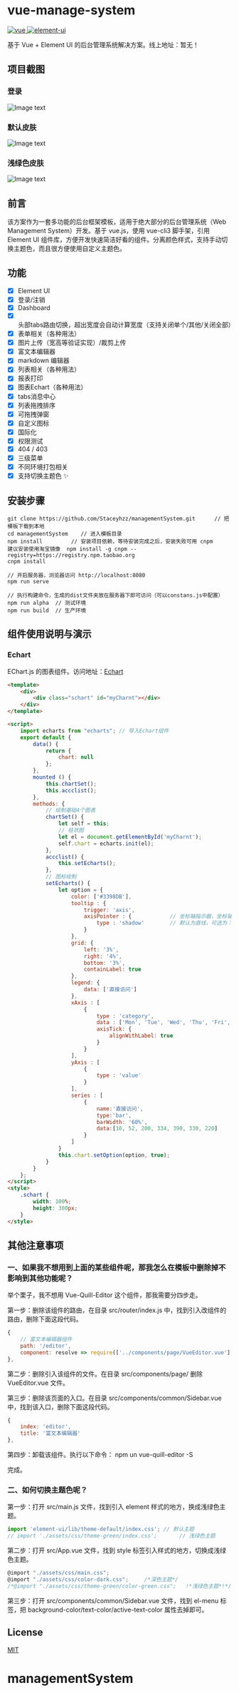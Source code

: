 # vue-manage-system

<a href="https://github.com/vuejs/vue">
    <img src="https://img.shields.io/badge/vue-2.6.10-brightgreen.svg" alt="vue">
  </a>
  <a href="https://github.com/ElemeFE/element">
    <img src="https://img.shields.io/badge/element--ui-2.8.2-brightgreen.svg" alt="element-ui">
  </a>

基于 Vue + Element UI 的后台管理系统解决方案。线上地址：暂无！
<!-- 基于 Vue + Element UI 的后台管理系统解决方案。[线上地址](https://lin-xin.gitee.io/example/work/) -->


## 项目截图

### 登录

![Image text](https://github.com/Ebenezerting/managementSystem-master/blob/master/screenshots/wms3.png)

### 默认皮肤

![Image text](https://github.com/Ebenezerting/managementSystem-master/blob/master/screenshots/wms1.png)

### 浅绿色皮肤

![Image text](https://github.com/Ebenezerting/managementSystem-master/blob/master/screenshots/wms2.png)


## 前言

该方案作为一套多功能的后台框架模板，适用于绝大部分的后台管理系统（Web Management System）开发。基于 vue.js，使用 vue-cli3 脚手架，引用 Element UI 组件库，方便开发快速简洁好看的组件。分离颜色样式，支持手动切换主题色，而且很方便使用自定义主题色。

## 功能

-   [x] Element UI
-   [x] 登录/注销
-   [x] Dashboard
-   [x] 头部tabs路由切换，超出宽度会自动计算宽度（支持关闭单个/其他/关闭全部）
-   [x] 表单相关（各种用法）
-   [x] 图片上传（宽高等验证实现）/裁剪上传
-   [x] 富文本编辑器
-   [x] markdown 编辑器
-   [x] 列表相关（各种用法）
-   [x] 报表打印
-   [x] 图表Echart（各种用法）
-   [x] tabs消息中心
-   [x] 列表拖拽排序
-   [x] 可拖拽弹窗
-   [x] 自定义图标
-   [x] 国际化
-   [x] 权限测试
-   [x] 404 / 403
-   [x] 三级菜单
-   [x] 不同环境打包相关
-   [x] 支持切换主题色 :sparkles:

## 安装步骤

```
git clone https://github.com/Staceyhzz/managementSystem.git      // 把模板下载到本地
cd managementSystem    // 进入模板目录
npm install         // 安装项目依赖，等待安装完成之后，安装失败可用 cnpm
建议安装使用淘宝镜像  npm install -g cnpm --registry=https://registry.npm.taobao.org
cnpm install

// 开启服务器，浏览器访问 http://localhost:8080
npm run serve

// 执行构建命令，生成的dist文件夹放在服务器下即可访问（可以constans.js中配置）
npm run alpha  // 测试环境
npm run build  // 生产环境
```

## 组件使用说明与演示

### Echart

EChart.js 的图表组件。访问地址：[Echart](https://www.echartsjs.com/zh/index.html)

<!-- <p><a href="https://www.npmjs.com/package/vue-schart"><img src="https://img.shields.io/npm/dm/vue-schart.svg" alt="Downloads"></a></p> -->

```html
<template>
    <div>
        <div class="schart" id="myCharnt"></div>
    </div>
</template>

<script>
    import echarts from "echarts"; // 导入Echart组件
    export default {
        data() {
            return {
                chart: null
            };
        },
        mounted () {
            this.chartSet();
            this.accclist();
        },
        methods: {
            // 绘制基础4个图表
            chartSet() {
                let self = this;
                // 柱状图
                let el = document.getElementById('myCharnt');
                self.chart = echarts.init(el);
            },
            accclist() {
                this.setEcharts();
            },
            // 图标绘制
            setEcharts() {
                let option = {
                    color: ['#3398DB'],
                    tooltip : {
                        trigger: 'axis',
                        axisPointer : {            // 坐标轴指示器，坐标轴触发有效
                            type : 'shadow'        // 默认为直线，可选为：'line' | 'shadow'
                        }
                    },
                    grid: {
                        left: '3%',
                        right: '4%',
                        bottom: '3%',
                        containLabel: true
                    },
                    legend: {
                        data: ['直接访问']
                    },
                    xAxis : [
                        {
                            type : 'category',
                            data : ['Mon', 'Tue', 'Wed', 'Thu', 'Fri', 'Sat', 'Sun'],
                            axisTick: {
                                alignWithLabel: true
                            }
                        }
                    ],
                    yAxis : [
                        {
                            type : 'value'
                        }
                    ],
                    series : [
                        {
                            name:'直接访问',
                            type:'bar',
                            barWidth: '60%',
                            data:[10, 52, 200, 334, 390, 330, 220]
                        }
                    ]
                }
                this.chart.setOption(option, true);
            }
        }
    };
</script>
<style>
    .schart {
        width: 100%;
        height: 300px;
    }
</style>
```

## 其他注意事项

### 一、如果我不想用到上面的某些组件呢，那我怎么在模板中删除掉不影响到其他功能呢？

举个栗子，我不想用 Vue-Quill-Editor 这个组件，那我需要分四步走。

第一步：删除该组件的路由，在目录 src/router/index.js 中，找到引入改组件的路由，删除下面这段代码。

```JavaScript
{
    // 富文本编辑器组件
    path: '/editor',
    component: resolve => require(['../components/page/VueEditor.vue'], resolve)
},
```

第二步：删除引入该组件的文件。在目录 src/components/page/ 删除 VueEditor.vue 文件。

第三步：删除该页面的入口。在目录 src/components/common/Sidebar.vue 中，找到该入口，删除下面这段代码。

```js
{
	index: 'editor',
	title: '富文本编辑器'
},
```

第四步：卸载该组件。执行以下命令：
npm un vue-quill-editor -S

完成。

### 二、如何切换主题色呢？

第一步：打开 src/main.js 文件，找到引入 element 样式的地方，换成浅绿色主题。

```javascript
import 'element-ui/lib/theme-default/index.css'; // 默认主题
// import './assets/css/theme-green/index.css';       // 浅绿色主题
```

第二步：打开 src/App.vue 文件，找到 style 标签引入样式的地方，切换成浅绿色主题。

```javascript
@import "./assets/css/main.css";
@import "./assets/css/color-dark.css";     /*深色主题*/
/*@import "./assets/css/theme-green/color-green.css";   !*浅绿色主题*!*/
```

第三步：打开 src/components/common/Sidebar.vue 文件，找到 el-menu 标签，把 background-color/text-color/active-text-color 属性去掉即可。

## License

[MIT](https://github.com/Staceyhzz/managementSystem/issues)
# managementSystem
